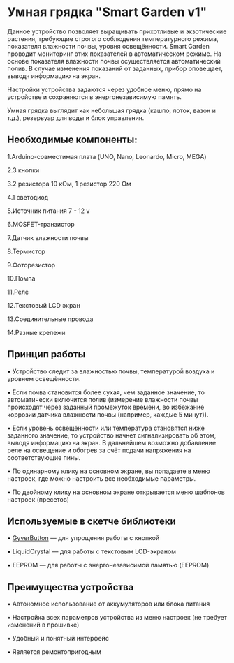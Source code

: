 
# Умная грядка "Smart Garden v1"

   Данное устройство позволяет выращивать прихотливые и экзотические растения, требующие строгого соблюдения температурного режима, показателя влажности почвы, уровня освещённости. Smart Garden проводит мониторинг этих показателей в автоматическом режиме. На основе показателя влажности почвы осуществляется автоматический полив. В случае изменения показаний от заданных, прибор оповещает, выводя информацию на экран.
      
   Настройки устройства задаются через удобное меню, прямо на устройстве и сохраняются в энергонезависимую память.
   
   Умная грядка выглядит как небольшая грядка (кашпо, лоток, вазон и т.д.), резервуар для воды и блок управления.



## Необходимые компоненты:

1.Arduino-совместимая плата (UNO, Nano, Leonardo, Micro, MEGA)

2.3  кнопки

3.2 резистора 10 кОм, 1 резистор 220 Ом

4.1 светодиод

5.Источник питания 7 - 12 v

6.MOSFET-транзистор

7.Датчик влажности почвы

8.Термистор

9.Фоторезистор

10.Помпа

11.Реле

12.Текстовый LCD экран

13.Соединительные провода

14.Разные крепежи


## Принцип работы

• Устройство следит за влажностью почвы, температурой воздуха и уровнем освещённости.

• Если почва становится более сухая, чем заданное значение, то автоматически включится полив (измерение влажности почвы происходят через заданный промежуток времени, во избежание коррозии датчика влажности почвы (например, каждые 5 минут)).

• Если уровень освещённости или температура становятся ниже заданного значение, то устройство начнет сигнализировать об этом, выводя информацию на экран. В дальнейшем возможно добавление реле на освещение и обогрев за счёт подачи напряжения на соответствующие пины.

• По одинарному клику на основном экране, вы попадаете в меню настроек, где можно настроить все необходимые параметры.

• По двойному клику на основном экране открывается меню шаблонов настроек (пресетов)




## Используемые в скетче библиотеки

• [GyverButton](https://github.com/AlexGyver/GyverLibs/tree/master/GyverButton)  —  для упрощения работы с кнопкой

• LiquidCrystal  —  для работы с текстовым LCD-экраном

• EEPROM — для работы с энергонезависимой памятью (EEPROM)

## Преимущества устройства

• Автономное использование от аккумуляторов или блока питания

• Настройка всех параметров устройства из меню настроек (не требует изменений в прошивке)

• Удобный и понятный интерфейс

• Является ремонтопригодным

